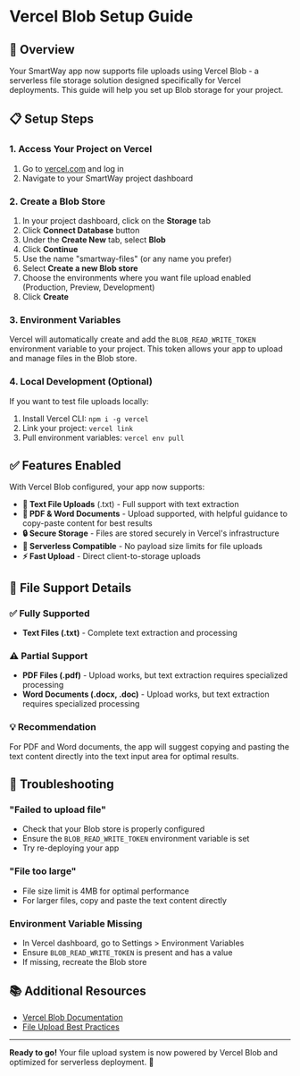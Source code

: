 # Vercel Blob Setup Guide

## 🎯 Overview

Your SmartWay app now supports file uploads using Vercel Blob - a serverless file storage solution designed specifically for Vercel deployments. This guide will help you set up Blob storage for your project.

## 📋 Setup Steps

### 1. Access Your Project on Vercel

1. Go to [vercel.com](https://vercel.com) and log in
2. Navigate to your SmartWay project dashboard

### 2. Create a Blob Store

1. In your project dashboard, click on the **Storage** tab
2. Click **Connect Database** button
3. Under the **Create New** tab, select **Blob**
4. Click **Continue**
5. Use the name "smartway-files" (or any name you prefer)
6. Select **Create a new Blob store**
7. Choose the environments where you want file upload enabled (Production, Preview, Development)
8. Click **Create**

### 3. Environment Variables

Vercel will automatically create and add the `BLOB_READ_WRITE_TOKEN` environment variable to your project. This token allows your app to upload and manage files in the Blob store.

### 4. Local Development (Optional)

If you want to test file uploads locally:

1. Install Vercel CLI: `npm i -g vercel`
2. Link your project: `vercel link`
3. Pull environment variables: `vercel env pull`

## ✅ Features Enabled

With Vercel Blob configured, your app now supports:

- **📄 Text File Uploads** (.txt) - Full support with text extraction
- **📝 PDF & Word Documents** - Upload supported, with helpful guidance to copy-paste content for best results
- **🔒 Secure Storage** - Files are stored securely in Vercel's infrastructure
- **🚀 Serverless Compatible** - No payload size limits for file uploads
- **⚡ Fast Upload** - Direct client-to-storage uploads

## 🔧 File Support Details

### ✅ Fully Supported
- **Text Files (.txt)** - Complete text extraction and processing

### ⚠️ Partial Support
- **PDF Files (.pdf)** - Upload works, but text extraction requires specialized processing
- **Word Documents (.docx, .doc)** - Upload works, but text extraction requires specialized processing

### 💡 Recommendation
For PDF and Word documents, the app will suggest copying and pasting the text content directly into the text input area for optimal results.

## 🚨 Troubleshooting

### "Failed to upload file"
- Check that your Blob store is properly configured
- Ensure the `BLOB_READ_WRITE_TOKEN` environment variable is set
- Try re-deploying your app

### "File too large"
- File size limit is 4MB for optimal performance
- For larger files, copy and paste the text content directly

### Environment Variable Missing
- In Vercel dashboard, go to Settings > Environment Variables
- Ensure `BLOB_READ_WRITE_TOKEN` is present and has a value
- If missing, recreate the Blob store

## 📚 Additional Resources

- [Vercel Blob Documentation](https://vercel.com/docs/storage/vercel-blob)
- [File Upload Best Practices](https://vercel.com/docs/storage/vercel-blob/server-uploads)

---

**Ready to go!** Your file upload system is now powered by Vercel Blob and optimized for serverless deployment. 🎉 